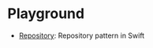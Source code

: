 # Playground
* [Repository](https://github.com/naoty/playground/tree/master/Repository): Repository pattern in Swift
